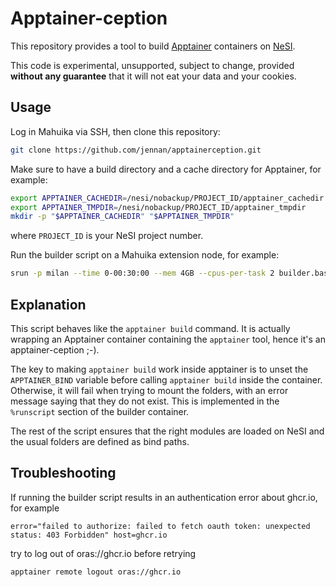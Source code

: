 # Apptainer-ception

This repository provides a tool to build [Apptainer](https://apptainer.org/) containers on [NeSI](https://www.nesi.org.nz).

This code is experimental, unsupported, subject to change, provided **without any guarantee** that it will not eat your data and your cookies.


## Usage

Log in Mahuika via SSH, then clone this repository:

```bash
git clone https://github.com/jennan/apptainerception.git
```

Make sure to have a build directory and a cache directory for Apptainer, for example:

```bash
export APPTAINER_CACHEDIR=/nesi/nobackup/PROJECT_ID/apptainer_cachedir
export APPTAINER_TMPDIR=/nesi/nobackup/PROJECT_ID/apptainer_tmpdir
mkdir -p "$APPTAINER_CACHEDIR" "$APPTAINER_TMPDIR"
```

where `PROJECT_ID` is your NeSI project number.

Run the builder script on a Mahuika extension node, for example:

```bash
srun -p milan --time 0-00:30:00 --mem 4GB --cpus-per-task 2 builder.bash my_container.sif my_container.def
```


## Explanation

This script behaves like the `apptainer build` command.
It is actually wrapping an Apptainer container containing the `apptainer` tool, hence it's an apptainer-ception ;-).

The key to making `apptainer build` work inside apptainer is to unset the `APPTAINER_BIND` variable before calling `apptainer build` inside the container.
Otherwise, it will fail when trying to mount the folders, with an error message saying that they do not exist.
This is implemented in the `%runscript` section of the builder container.

The rest of the script ensures that the right modules are loaded on NeSI and the usual folders are defined as bind paths.


## Troubleshooting

If running the builder script results in an authentication error about ghcr.io, for example

```
error="failed to authorize: failed to fetch oauth token: unexpected status: 403 Forbidden" host=ghcr.io
```

try to log out of oras://ghcr.io before retrying

```bash
apptainer remote logout oras://ghcr.io
```

